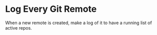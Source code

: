 # Log Every Git Remote

When a new remote is created, make a log of it to have a running list of active repos.